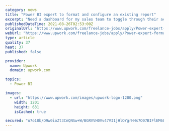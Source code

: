 ```yaml
---
category: news
title: "Power BI expert to format and configure an existing report"
excerpt: "Need a dashboard for my sales team to toggle through their accts so they can send pdf and print monthly performance reports to review with their customers. I have the template pretty much done in PowerBI but I cannot seem to figure out how to do division ..."
publishedDateTime: 2021-08-26T02:53:00Z
originalUrl: "https://www.upwork.com/freelance-jobs/apply/Power-expert-format-and-configure-existing-report_~0164cdb9771c62cef6/"
webUrl: "https://www.upwork.com/freelance-jobs/apply/Power-expert-format-and-configure-existing-report_~0164cdb9771c62cef6/"
type: article
quality: 37
heat: 37
published: false

provider:
  name: Upwork
  domain: upwork.com

topics:
  - Power BI

images:
  - url: "https://www.upwork.com/images/upwork-logo-1200.png"
    width: 1201
    height: 631
    isCached: true

secured: "u7o18b/D9w0ioZt3CnQNSw+W/BGRVVH0Vv47VI1jHlOYgrHHs7O07BIFlEM6LIV4IyDnc8uhwxA03dEmEgToQVdapkLKn2ksp+WWvMPqAoc5QgroUTnko9qLjIA9KJEpyeFl0Ec5jc9Nc+lfie14J+M0I3GDbPBPNANcGZUvznOE7PyVP8y3cIqe2xrLdb7+vo9+B0OneZzXaR3oEwIQ6x0g0K+225R326LQHDwGxatqnE085+2zUMZmXfdEDM9xW5n9eY3SeNxGIfsbeoicvHLqcn69KB4ByUeta4sgA8x0i75i0m6p14kwmLwpRTsFyEr9wCKsSa9ZDzBkzwMeg0AAZHJywPw011jo6qZ7Sbs=;bU8/fHGD50p3NBMleQC25A=="
---
```


